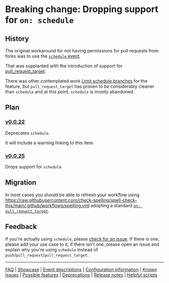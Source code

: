 # Breaking change: Dropping support for `on: schedule`

## History

The original workaround for not having permissions for pull requests from forks was to use the [`schedule` event](https://docs.github.com/en/actions/using-workflows/events-that-trigger-workflows#schedule).

That was supplanted with the introduction of support for [pull_request_target](./Feature:-Support-pull_request_target.md).

There was other contemplated work [Limit schedule branches](./Feature:-Limit-schedule-branches.md) for the feature, but `pull_request_target` has proven to be considerably cleaner than `schedule` and at this point, `schedule` is mostly abandoned.

## Plan

### [v0.0.22](https://github.com/check-spelling/check-spelling/releases/tag/v0.0.22)

Deprecates `schedule`.

It will include a warning linking to this item.

### [v0.0.25](https://github.com/check-spelling/check-spelling/releases/tag/v0.0.25)

Drops support for `schedule`.

## Migration

In most cases you should be able to refresh your workflow using https://raw.githubusercontent.com/check-spelling/spell-check-this/main/.github/workflows/spelling.yml adopting a standard [`on: pull_request_target`](./Feature:-Support-pull_request_target.md).

## Feedback

If you're actually using `schedule`, please [check for an issue](https://github.com/check-spelling/check-spelling/issues?q=is%3Aissue+is%3Aopen+schedule+event+created%3A%3E%3D2023-04-01). If there is one, please add your use case to it, if there isn't one, please open an issue and explain why you're using `schedule` instead of `push`/`pull_request`/`pull_request_target`.

---
[FAQ](FAQ.md) | [Showcase](Showcase.md) | [Event descriptions](Event-descriptions.md) | [Configuration information](Configuration-information.md) | [Known Issues](Known-Issues.md) | [Possible features](Possible-features.md) | [Deprecations](Deprecations.md) | [Release notes](Release-notes.md) | [Helpful scripts](Helpful-scripts.md)
